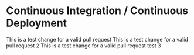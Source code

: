 # Continuous Integration / Continuous Deployment

This is a test change for a valid pull request
This is a test change for a valid pull request 2
This is a test change for a valid pull request test 3
